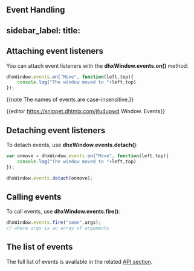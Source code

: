 Event Handling
---
sidebar_label: 
title: 
---          

## Attaching event listeners

You can attach event listeners with the **dhxWindow.events.on()** method:

~~~js
dhxWindow.events.on("Move", function(left,top){
    console.log("The window moved to "+left,top)
});
~~~

{{note The names of events are case-insensitive.}}

{{editor	https://snippet.dhtmlx.com/jfu4upwd	Window. Events}}

## Detaching event listeners

To detach events, use **dhxWindow.events.detach()**:

~~~js
var onmove = dhxWindow.events.on("Move", function(left,top){
    console.log("The window moved to "+left,top)
});

dhxWindow.events.detach(onmove);
~~~

## Calling events

To call events, use **dhxWindow.events.fire()**:

~~~js
dhxWindow.events.fire("name",args);
// where args is an array of arguments
~~~

## The list of events

The full list of events is available in the related [API section](window/api/refs/window_events.md).


